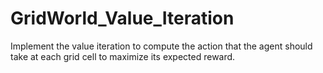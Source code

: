 # GridWorld_Value_Iteration
Implement the value iteration to compute the action that the agent should take at each grid cell to maximize its expected reward.
